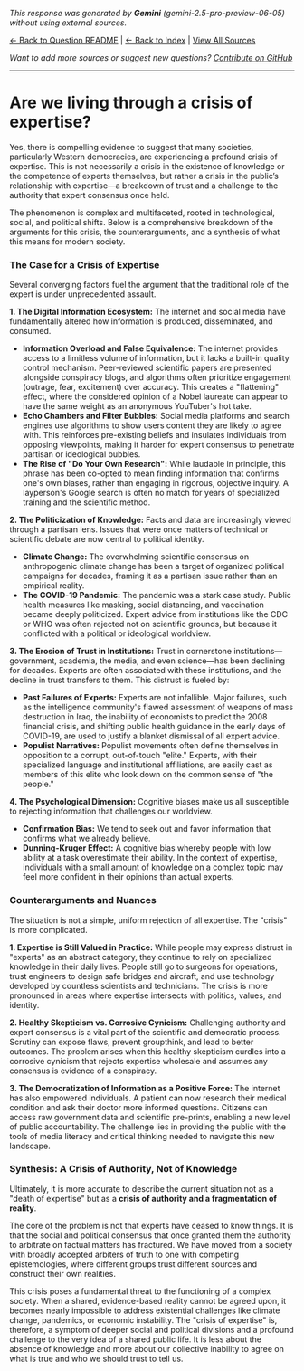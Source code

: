<!-- 
Generated by: gemini
Model: gemini-2.5-pro-preview-06-05
Prompt type: default
Generated at: 2025-06-15T10:55:32.203829
-->

*This response was generated by **Gemini** (gemini-2.5-pro-preview-06-05) without using external sources.*

[← Back to Question README](README.md) | [← Back to Index](../README.md) | [View All Sources](../allsources.md)

*Want to add more sources or suggest new questions? [Contribute on GitHub](https://github.com/justinwest/SuggestedSources)*

---

# Are we living through a crisis of expertise?

Yes, there is compelling evidence to suggest that many societies, particularly Western democracies, are experiencing a profound crisis of expertise. This is not necessarily a crisis in the existence of knowledge or the competence of experts themselves, but rather a crisis in the public’s relationship with expertise—a breakdown of trust and a challenge to the authority that expert consensus once held.

The phenomenon is complex and multifaceted, rooted in technological, social, and political shifts. Below is a comprehensive breakdown of the arguments for this crisis, the counterarguments, and a synthesis of what this means for modern society.

### The Case for a Crisis of Expertise

Several converging factors fuel the argument that the traditional role of the expert is under unprecedented assault.

**1. The Digital Information Ecosystem:**
The internet and social media have fundamentally altered how information is produced, disseminated, and consumed.

*   **Information Overload and False Equivalence:** The internet provides access to a limitless volume of information, but it lacks a built-in quality control mechanism. Peer-reviewed scientific papers are presented alongside conspiracy blogs, and algorithms often prioritize engagement (outrage, fear, excitement) over accuracy. This creates a "flattening" effect, where the considered opinion of a Nobel laureate can appear to have the same weight as an anonymous YouTuber's hot take.
*   **Echo Chambers and Filter Bubbles:** Social media platforms and search engines use algorithms to show users content they are likely to agree with. This reinforces pre-existing beliefs and insulates individuals from opposing viewpoints, making it harder for expert consensus to penetrate partisan or ideological bubbles.
*   **The Rise of "Do Your Own Research":** While laudable in principle, this phrase has been co-opted to mean finding information that confirms one's own biases, rather than engaging in rigorous, objective inquiry. A layperson's Google search is often no match for years of specialized training and the scientific method.

**2. The Politicization of Knowledge:**
Facts and data are increasingly viewed through a partisan lens. Issues that were once matters of technical or scientific debate are now central to political identity.

*   **Climate Change:** The overwhelming scientific consensus on anthropogenic climate change has been a target of organized political campaigns for decades, framing it as a partisan issue rather than an empirical reality.
*   **The COVID-19 Pandemic:** The pandemic was a stark case study. Public health measures like masking, social distancing, and vaccination became deeply politicized. Expert advice from institutions like the CDC or WHO was often rejected not on scientific grounds, but because it conflicted with a political or ideological worldview.

**3. The Erosion of Trust in Institutions:**
Trust in cornerstone institutions—government, academia, the media, and even science—has been declining for decades. Experts are often associated with these institutions, and the decline in trust transfers to them. This distrust is fueled by:

*   **Past Failures of Experts:** Experts are not infallible. Major failures, such as the intelligence community's flawed assessment of weapons of mass destruction in Iraq, the inability of economists to predict the 2008 financial crisis, and shifting public health guidance in the early days of COVID-19, are used to justify a blanket dismissal of all expert advice.
*   **Populist Narratives:** Populist movements often define themselves in opposition to a corrupt, out-of-touch "elite." Experts, with their specialized language and institutional affiliations, are easily cast as members of this elite who look down on the common sense of "the people."

**4. The Psychological Dimension:**
Cognitive biases make us all susceptible to rejecting information that challenges our worldview.

*   **Confirmation Bias:** We tend to seek out and favor information that confirms what we already believe.
*   **Dunning-Kruger Effect:** A cognitive bias whereby people with low ability at a task overestimate their ability. In the context of expertise, individuals with a small amount of knowledge on a complex topic may feel more confident in their opinions than actual experts.

### Counterarguments and Nuances

The situation is not a simple, uniform rejection of all expertise. The "crisis" is more complicated.

**1. Expertise is Still Valued in Practice:**
While people may express distrust in "experts" as an abstract category, they continue to rely on specialized knowledge in their daily lives. People still go to surgeons for operations, trust engineers to design safe bridges and aircraft, and use technology developed by countless scientists and technicians. The crisis is more pronounced in areas where expertise intersects with politics, values, and identity.

**2. Healthy Skepticism vs. Corrosive Cynicism:**
Challenging authority and expert consensus is a vital part of the scientific and democratic process. Scrutiny can expose flaws, prevent groupthink, and lead to better outcomes. The problem arises when this healthy skepticism curdles into a corrosive cynicism that rejects expertise wholesale and assumes any consensus is evidence of a conspiracy.

**3. The Democratization of Information as a Positive Force:**
The internet has also empowered individuals. A patient can now research their medical condition and ask their doctor more informed questions. Citizens can access raw government data and scientific pre-prints, enabling a new level of public accountability. The challenge lies in providing the public with the tools of media literacy and critical thinking needed to navigate this new landscape.

### Synthesis: A Crisis of Authority, Not of Knowledge

Ultimately, it is more accurate to describe the current situation not as a "death of expertise" but as a **crisis of authority and a fragmentation of reality**.

The core of the problem is not that experts have ceased to know things. It is that the social and political consensus that once granted them the authority to arbitrate on factual matters has fractured. We have moved from a society with broadly accepted arbiters of truth to one with competing epistemologies, where different groups trust different sources and construct their own realities.

This crisis poses a fundamental threat to the functioning of a complex society. When a shared, evidence-based reality cannot be agreed upon, it becomes nearly impossible to address existential challenges like climate change, pandemics, or economic instability. The "crisis of expertise" is, therefore, a symptom of deeper social and political divisions and a profound challenge to the very idea of a shared public life. It is less about the absence of knowledge and more about our collective inability to agree on what is true and who we should trust to tell us.